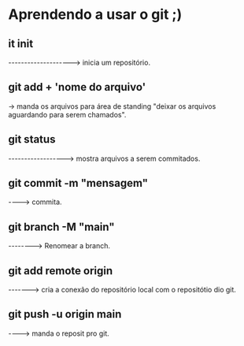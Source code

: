 <h1>Aprendendo a usar o git ;)</h1>

<h2>it init</h2> --------------------> inicia um repositório.


<h2>git add + 'nome do arquivo'</h2> -> manda os arquivos para área de standing "deixar os arquivos aguardando para serem chamados".


<h2>git status</h2> ------------------> mostra arquivos a serem commitados.


<h2>git commit -m "mensagem"</h2> ----> commita.


<h2>git branch -M "main"</h2> --------> Renomear a branch.


<h2>git add remote origin</h2>-------> cria a conexão do repositório local com o repositótio dio git.


<h2>git push -u origin main</h2> ----> manda o reposit pro git.

